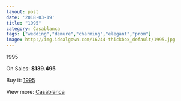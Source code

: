 ```yaml
---
layout: post
date: '2018-03-19'
title: "1995"
category: Casablanca
tags: ["wedding","demure","charming","elegant","prom"]
image: http://img.idealgown.com/16244-thickbox_default/1995.jpg
---
```

1995

On Sales: **$139.495**
<a href="https://www.idealgown.com/en/casablanca/6471-1995.html"><amp-img layout="responsive" width="600" height="600" src="//img.idealgown.com/16244-thickbox_default/1995.jpg" alt="1995 0" /></a>
<a href="https://www.idealgown.com/en/casablanca/6471-1995.html"><amp-img layout="responsive" width="600" height="600" src="//img.idealgown.com/16246-thickbox_default/1995.jpg" alt="1995 1" /></a>
<a href="https://www.idealgown.com/en/casablanca/6471-1995.html"><amp-img layout="responsive" width="600" height="600" src="//img.idealgown.com/16245-thickbox_default/1995.jpg" alt="1995 2" /></a>

Buy it: [1995](https://www.idealgown.com/en/casablanca/6471-1995.html "1995")

View more: [Casablanca](https://www.idealgown.com/en/31-casablanca "Casablanca")